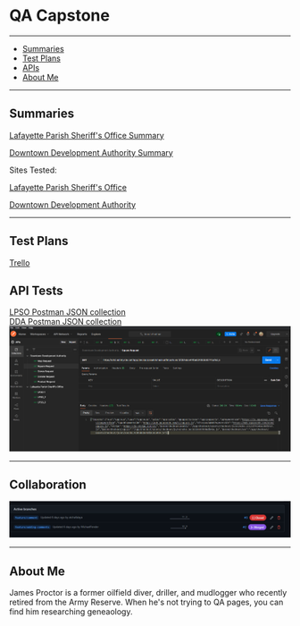 # QA Capstone

---
* [Summaries](#summaries)
* [Test Plans](#tests)
* [APIs](#api)
* [About Me](#me)
---

## <a name="summaries"></a>Summaries<br>

[Lafayette Parish Sheriff's Office Summary](https://github.com/atchafalaya/QA-Capstone/blob/master/LPSO-Test-Report.md)<br>

[Downtown Development Authority Summary](https://github.com/atchafalaya/QA-Capstone/blob/master/DDA-Test-Report.md)<br>

Sites Tested:


[Lafayette Parish Sheriff's Office](https://www.lafayettesheriff.com)


[Downtown Development Authority](https://downtownlafayette.org)

---

## <a name="tests"></a>Test Plans
[Trello](https://trello.com/b/M1dppKQV/qa-capstone-test-plans)

## <a name="api"></a>API Tests
[LPSO Postman JSON collection](https://github.com/atchafalaya/QA-Capstone/blob/master/LPSO-Postman.json)<br>
[DDA Postman JSON collection](https://github.com/atchafalaya/QA-Capstone/blob/master/DDA-Postman.json)
![API tests](https://github.com/atchafalaya/QA-Capstone/blob/master/images/Postman_API_Requests.png)

---
## Collaboration
![Github branches and merges](https://github.com/atchafalaya/QA-Capstone/blob/master/images/GitHub_Collaboration.png)

---
## <a name="me"></a>About Me
James Proctor is a former oilfield diver, driller, and mudlogger who recently retired from the Army Reserve. When he's not trying to QA pages, you can find him researching geneaology. 